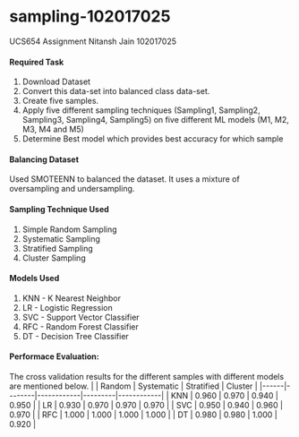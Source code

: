 # sampling-102017025

UCS654 Assignment
Nitansh Jain
102017025

#### Required Task
1. Download Dataset
2. Convert this data-set into balanced class data-set.
3. Create five samples.
4. Apply  five  different  sampling  techniques  (Sampling1, Sampling2, Sampling3, Sampling4, Sampling5) on five different ML models (M1, M2, M3, M4 and M5)
5. Determine Best model which provides best accuracy for which sample

#### Balancing Dataset
Used SMOTEENN to balanced the dataset. It uses a mixture of oversampling and undersampling.

#### Sampling Technique Used
1. Simple Random Sampling
2. Systematic Sampling
3. Stratified Sampling
4. Cluster Sampling

#### Models Used
1. KNN - K Nearest Neighbor
2. LR - Logistic Regression
3. SVC - Support Vector Classifier
4. RFC - Random Forest Classifier
5. DT - Decision Tree Classifier

#### Performace Evaluation:
The cross validation results for the different samples with different models are mentioned below.
|      | Random | Systematic | Stratified | Cluster |
|------|--------|------------|---------|------------|
| KNN  | 0.960  | 0.970      | 0.940   | 0.950      |
| LR   | 0.930  | 0.970      | 0.970   | 0.970      |
| SVC  | 0.950  | 0.940      | 0.960   | 0.970      |
| RFC  | 1.000  | 1.000      | 1.000   | 1.000      |
| DT   | 0.980  | 0.980      | 1.000   | 0.920      |
